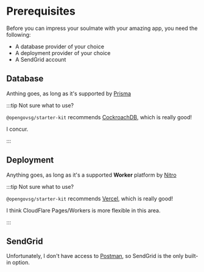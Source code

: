 # Prerequisites

Before you can impress your soulmate with your amazing app, you need the following:

* A database provider of your choice
* A deployment provider of your choice
* A SendGrid account

## Database

Anthing goes, as long as it's supported by [Prisma](https://www.prisma.io/docs/reference/database-reference/database-features)

:::tip Not sure what to use?

`@opengovsg/starter-kit` recommends [CockroachDB](https://start.open.gov.sg/docs/getting-started/prerequisites#cockroachdb), which is really good!

I concur.

:::

## Deployment

Anything goes, as long as it's a supported **Worker** platform by [Nitro](https://nitro.unjs.io/deploy/workers)

:::tip Not sure what to use?

`@opengovsg/starter-kit` recommends [Vercel](https://start.open.gov.sg/docs/getting-started/prerequisites#vercel), which is really good!

I think CloudFlare Pages/Workers is more flexible in this area.

:::

## SendGrid

Unfortunately, I don't have access to [Postman](https://start.open.gov.sg/docs/getting-started/prerequisites#postman-api), so SendGrid is the only built-in option.
